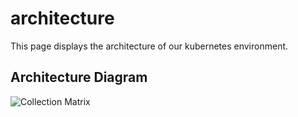 # architecture

This page displays the architecture of our kubernetes environment.

## Architecture Diagram

![Collection Matrix](assets/kubernetes_architecture.png)
